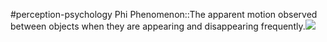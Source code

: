 #perception-psychology 
Phi Phenomenon::The apparent motion observed between objects when they are appearing and disappearing frequently.![](https://upload.wikimedia.org/wikipedia/commons/thumb/a/a3/Magniphy8x51ms.gif/220px-Magniphy8x51ms.gif)